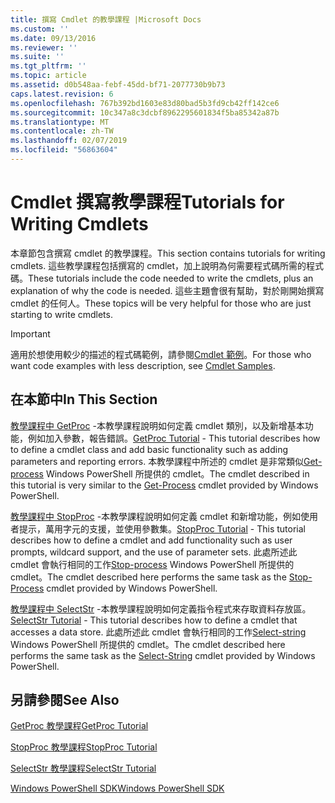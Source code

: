 ```yaml
---
title: 撰寫 Cmdlet 的教學課程 |Microsoft Docs
ms.custom: ''
ms.date: 09/13/2016
ms.reviewer: ''
ms.suite: ''
ms.tgt_pltfrm: ''
ms.topic: article
ms.assetid: d0b548aa-febf-45dd-bf71-2077730b9b73
caps.latest.revision: 6
ms.openlocfilehash: 767b392bd1603e83d80bad5b3fd9cb42ff142ce6
ms.sourcegitcommit: 10c347a8c3dcbf8962295601834f5ba85342a87b
ms.translationtype: MT
ms.contentlocale: zh-TW
ms.lasthandoff: 02/07/2019
ms.locfileid: "56863604"
---
```

# <a name="tutorials-for-writing-cmdlets"></a><span data-ttu-id="675ab-102">Cmdlet 撰寫教學課程</span><span class="sxs-lookup"><span data-stu-id="675ab-102">Tutorials for Writing Cmdlets</span></span>

<span data-ttu-id="675ab-103">本章節包含撰寫 cmdlet 的教學課程。</span><span class="sxs-lookup"><span data-stu-id="675ab-103">This section contains tutorials for writing cmdlets.</span></span> <span data-ttu-id="675ab-104">這些教學課程包括撰寫的 cmdlet，加上說明為何需要程式碼所需的程式碼。</span><span class="sxs-lookup"><span data-stu-id="675ab-104">These tutorials include the code needed to write the cmdlets, plus an explanation of why the code is needed.</span></span> <span data-ttu-id="675ab-105">這些主題會很有幫助，對於剛開始撰寫 cmdlet 的任何人。</span><span class="sxs-lookup"><span data-stu-id="675ab-105">These topics will be very helpful for those who are just starting to write cmdlets.</span></span>

> [!IMPORTANT]
> <span data-ttu-id="675ab-106">適用於想使用較少的描述的程式碼範例，請參閱[Cmdlet 範例](./cmdlet-samples.md)。</span><span class="sxs-lookup"><span data-stu-id="675ab-106">For those who want code examples with less description, see [Cmdlet Samples](./cmdlet-samples.md).</span></span>

## <a name="in-this-section"></a><span data-ttu-id="675ab-107">在本節中</span><span class="sxs-lookup"><span data-stu-id="675ab-107">In This Section</span></span>

<span data-ttu-id="675ab-108">[教學課程中 GetProc](./getproc-tutorial.md) -本教學課程說明如何定義 cmdlet 類別，以及新增基本功能，例如加入參數，報告錯誤。</span><span class="sxs-lookup"><span data-stu-id="675ab-108">[GetProc Tutorial](./getproc-tutorial.md) - This tutorial describes how to define a cmdlet class and add basic functionality such as adding parameters and reporting errors.</span></span> <span data-ttu-id="675ab-109">本教學課程中所述的 cmdlet 是非常類似[Get-process](/powershell/module/Microsoft.PowerShell.Management/Get-Process) Windows PowerShell 所提供的 cmdlet。</span><span class="sxs-lookup"><span data-stu-id="675ab-109">The cmdlet described in this tutorial is very similar to the [Get-Process](/powershell/module/Microsoft.PowerShell.Management/Get-Process) cmdlet provided by Windows PowerShell.</span></span>

<span data-ttu-id="675ab-110">[教學課程中 StopProc](./stopproc-tutorial.md) -本教學課程說明如何定義 cmdlet 和新增功能，例如使用者提示，萬用字元的支援，並使用參數集。</span><span class="sxs-lookup"><span data-stu-id="675ab-110">[StopProc Tutorial](./stopproc-tutorial.md) - This tutorial describes how to define a cmdlet and add functionality such as user prompts, wildcard support, and the use of parameter sets.</span></span> <span data-ttu-id="675ab-111">此處所述此 cmdlet 會執行相同的工作[Stop-process](/powershell/module/Microsoft.PowerShell.Management/Stop-Process) Windows PowerShell 所提供的 cmdlet。</span><span class="sxs-lookup"><span data-stu-id="675ab-111">The cmdlet described here performs the same task as the [Stop-Process](/powershell/module/Microsoft.PowerShell.Management/Stop-Process) cmdlet provided by Windows PowerShell.</span></span>

<span data-ttu-id="675ab-112">[教學課程中 SelectStr](./selectstr-tutorial.md) -本教學課程說明如何定義指令程式來存取資料存放區。</span><span class="sxs-lookup"><span data-stu-id="675ab-112">[SelectStr Tutorial](./selectstr-tutorial.md) - This tutorial describes how to define a cmdlet that accesses a data store.</span></span> <span data-ttu-id="675ab-113">此處所述此 cmdlet 會執行相同的工作[Select-string](/powershell/module/microsoft.powershell.utility/select-string) Windows PowerShell 所提供的 cmdlet。</span><span class="sxs-lookup"><span data-stu-id="675ab-113">The cmdlet described here performs the same task as the [Select-String](/powershell/module/microsoft.powershell.utility/select-string) cmdlet provided by Windows PowerShell.</span></span>

## <a name="see-also"></a><span data-ttu-id="675ab-114">另請參閱</span><span class="sxs-lookup"><span data-stu-id="675ab-114">See Also</span></span>

[<span data-ttu-id="675ab-115">GetProc 教學課程</span><span class="sxs-lookup"><span data-stu-id="675ab-115">GetProc Tutorial</span></span>](./getproc-tutorial.md)

[<span data-ttu-id="675ab-116">StopProc 教學課程</span><span class="sxs-lookup"><span data-stu-id="675ab-116">StopProc Tutorial</span></span>](./stopproc-tutorial.md)

[<span data-ttu-id="675ab-117">SelectStr 教學課程</span><span class="sxs-lookup"><span data-stu-id="675ab-117">SelectStr Tutorial</span></span>](./selectstr-tutorial.md)

[<span data-ttu-id="675ab-118">Windows PowerShell SDK</span><span class="sxs-lookup"><span data-stu-id="675ab-118">Windows PowerShell SDK</span></span>](../windows-powershell-reference.md)
